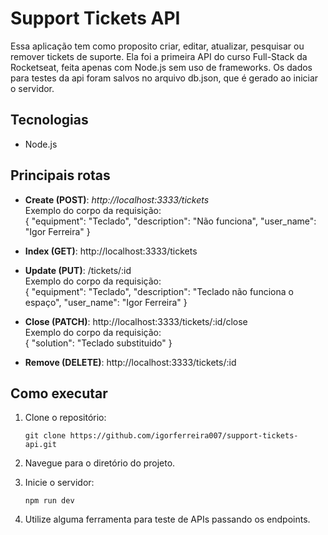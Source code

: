 # Support Tickets API

Essa aplicação tem como proposito criar, editar, atualizar, pesquisar ou remover tickets de suporte. Ela foi a primeira API do curso Full-Stack da Rocketseat, feita apenas com Node.js sem uso de frameworks. Os dados para testes da api foram salvos no arquivo db.json, que é gerado ao iniciar o servidor.

## Tecnologias

- Node.js

## Principais rotas

- **Create (POST)**: *http://localhost:3333/tickets*  
  Exemplo do corpo da requisição:  
  {
  	"equipment": "Teclado",
  	"description": "Não funciona",
  	"user_name": "Igor Ferreira"
  }
  
- **Index (GET)**: http://localhost:3333/tickets
  
- **Update (PUT)**: /tickets/:id  
  Exemplo do corpo da requisição:  
  {
  	"equipment": "Teclado",
  	"description": "Teclado não funciona o espaço",
  	"user_name": "Igor Ferreira"
  }
  
- **Close (PATCH)**: http://localhost:3333/tickets/:id/close  
  Exemplo do corpo da requisição:  
  {
  	"solution": "Teclado substituido"
  }
  
- **Remove (DELETE)**: http://localhost:3333/tickets/:id

## Como executar

1. Clone o repositório:  
   ```
   git clone https://github.com/igorferreira007/support-tickets-api.git

2. Navegue para o diretório do projeto.

3. Inicie o servidor:
    ```
    npm run dev

4. Utilize alguma ferramenta para teste de APIs passando os endpoints.

